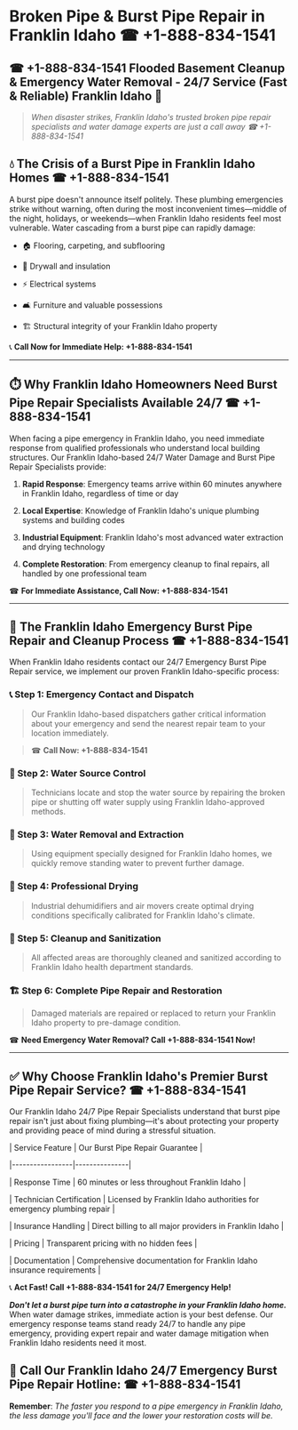 # Broken Pipe & Burst Pipe Repair in Franklin Idaho ☎ +1-888-834-1541  
## ☎ +1-888-834-1541 Flooded Basement Cleanup & Emergency Water Removal - 24/7 Service (Fast & Reliable) Franklin Idaho 🚨  

> *When disaster strikes, Franklin Idaho's trusted broken pipe repair specialists and water damage experts are just a call away ☎ +1-888-834-1541*  

## 💧 The Crisis of a Burst Pipe in Franklin Idaho Homes ☎ +1-888-834-1541  

A burst pipe doesn't announce itself politely. These plumbing emergencies strike without warning, often during the most inconvenient times—middle of the night, holidays, or weekends—when Franklin Idaho residents feel most vulnerable. Water cascading from a burst pipe can rapidly damage:  

* 🏠 Flooring, carpeting, and subflooring  
* 🧱 Drywall and insulation  
* ⚡ Electrical systems  
* 🛋️ Furniture and valuable possessions  
* 🏗️ Structural integrity of your Franklin Idaho property  

📞 **Call Now for Immediate Help: +1-888-834-1541**  

---  

## ⏱️ Why Franklin Idaho Homeowners Need Burst Pipe Repair Specialists Available 24/7 ☎ +1-888-834-1541  

When facing a pipe emergency in Franklin Idaho, you need immediate response from qualified professionals who understand local building structures. Our Franklin Idaho-based 24/7 Water Damage and Burst Pipe Repair Specialists provide:  

1. **Rapid Response**: Emergency teams arrive within 60 minutes anywhere in Franklin Idaho, regardless of time or day  
2. **Local Expertise**: Knowledge of Franklin Idaho's unique plumbing systems and building codes  
3. **Industrial Equipment**: Franklin Idaho's most advanced water extraction and drying technology  
4. **Complete Restoration**: From emergency cleanup to final repairs, all handled by one professional team  

☎ **For Immediate Assistance, Call Now: +1-888-834-1541**  

---  

## 🔧 The Franklin Idaho Emergency Burst Pipe Repair and Cleanup Process ☎ +1-888-834-1541  

When Franklin Idaho residents contact our 24/7 Emergency Burst Pipe Repair service, we implement our proven Franklin Idaho-specific process:  

### 📞 Step 1: Emergency Contact and Dispatch  
> Our Franklin Idaho-based dispatchers gather critical information about your emergency and send the nearest repair team to your location immediately.  
> ☎ **Call Now: +1-888-834-1541**  

### 🚿 Step 2: Water Source Control  
> Technicians locate and stop the water source by repairing the broken pipe or shutting off water supply using Franklin Idaho-approved methods.  

### 🌊 Step 3: Water Removal and Extraction  
> Using equipment specially designed for Franklin Idaho homes, we quickly remove standing water to prevent further damage.  

### 💨 Step 4: Professional Drying  
> Industrial dehumidifiers and air movers create optimal drying conditions specifically calibrated for Franklin Idaho's climate.  

### 🧼 Step 5: Cleanup and Sanitization  
> All affected areas are thoroughly cleaned and sanitized according to Franklin Idaho health department standards.  

### 🏗️ Step 6: Complete Pipe Repair and Restoration  
> Damaged materials are repaired or replaced to return your Franklin Idaho property to pre-damage condition.  

☎ **Need Emergency Water Removal? Call +1-888-834-1541 Now!**  

---  

## ✅ Why Choose Franklin Idaho's Premier Burst Pipe Repair Service? ☎ +1-888-834-1541  

Our Franklin Idaho 24/7 Pipe Repair Specialists understand that burst pipe repair isn't just about fixing plumbing—it's about protecting your property and providing peace of mind during a stressful situation.  

| Service Feature | Our Burst Pipe Repair Guarantee |  
|-----------------|---------------|  
| Response Time | 60 minutes or less throughout Franklin Idaho |  
| Technician Certification | Licensed by Franklin Idaho authorities for emergency plumbing repair |  
| Insurance Handling | Direct billing to all major providers in Franklin Idaho |  
| Pricing | Transparent pricing with no hidden fees |  
| Documentation | Comprehensive documentation for Franklin Idaho insurance requirements |  

📞 **Act Fast! Call +1-888-834-1541 for 24/7 Emergency Help!**  

***Don't let a burst pipe turn into a catastrophe in your Franklin Idaho home.*** When water damage strikes, immediate action is your best defense. Our emergency response teams stand ready 24/7 to handle any pipe emergency, providing expert repair and water damage mitigation when Franklin Idaho residents need it most.  

## 📱 Call Our Franklin Idaho 24/7 Emergency Burst Pipe Repair Hotline: ☎ +1-888-834-1541  

**Remember**: *The faster you respond to a pipe emergency in Franklin Idaho, the less damage you'll face and the lower your restoration costs will be.*